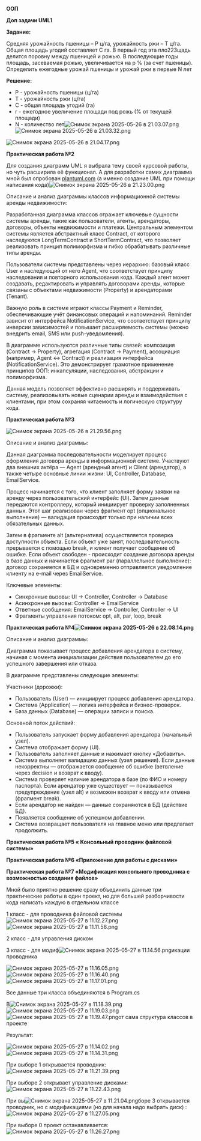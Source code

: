 ﻿
**ООП**

**Доп задачи UML1**

**Задание:**

Средняя урожайность пшеницы – P ц/га, урожайность ржи – T ц/га. Общая площадь угодий составляет C га. В первый год эта пло223щадь делится поровну между пшеницей и рожью. В последующие годы площадь, засеваемая рожью, увеличивается на р % (за счет пшеницы). Определить ежегодные урожай пшеницы и урожай ржи в первые N лет

**Решение:** 

- P - урожайность пшеницы (ц/га)
- T - урожайность ржи (ц/га)
- C - общая площадь угодий (га)
- r - ежегодное увеличение площади под рожь (% от текущей площади)
- N - количество лет![Снимок экрана 2025-05-26 в 21.03.07.png](Aspose.Words.ab858015-dc1c-429a-b706-33ca994e2e94.001.png)![Снимок экрана 2025-05-26 в 21.03.32.png](Aspose.Words.ab858015-dc1c-429a-b706-33ca994e2e94.002.png)

![Снимок экрана 2025-05-26 в 21.04.17.png](Aspose.Words.ab858015-dc1c-429a-b706-33ca994e2e94.003.png)

**Практическая работа №2**

Для создания диаграмм UML я выбрала тему своей курсовой работы, но чуть расширила её функционал. А для разработки самих диаграмма мной был опробован [plantuml.com](http://plantuml.com) (а именно создание UML при помощи написания кода)![Снимок экрана 2025-05-26 в 21.23.00.png](Aspose.Words.ab858015-dc1c-429a-b706-33ca994e2e94.004.png)





Описание и анализ диаграммы классов информационной системы аренды недвижимости:

Разработанная диаграмма классов отражает ключевые сущности системы аренды, такие как пользователи, агенты, арендаторы, договоры, объекты недвижимости и платежи. Центральным элементом системы является абстрактный класс Contract, от которого наследуются LongTermContract и ShortTermContract, что позволяет реализовать принцип полиморфизма и гибко обрабатывать различные типы аренды.

Пользователи системы представлены через иерархию: базовый класс User и наследующий от него Agent, что соответствует принципу наследования и повторного использования кода. Каждый агент может создавать, редактировать и управлять договорами аренды, которые связаны с объектами недвижимости (Property) и арендаторами (Tenant).

Важную роль в системе играют классы Payment и Reminder, обеспечивающие учёт финансовых операций и напоминаний. Reminder зависит от интерфейса NotificationService, что соответствует принципу инверсии зависимостей и повышает расширяемость системы (можно внедрить email, SMS или push-уведомления).

В диаграмме используются различные типы связей: композиция (Contract → Property), агрегация (Contract → Payment), ассоциация (например, Agent ↔ Contract) и реализация интерфейса (NotificationService). Это демонстрирует грамотное применение принципов ООП: инкапсуляции, наследования, абстракции и полиморфизма.

Данная модель позволяет эффективно расширять и поддерживать систему, реализовывать новые сценарии аренды и взаимодействия с клиентами, при этом сохраняя читаемость и логическую структуру кода.

**Практическая работа №3**

![Снимок экрана 2025-05-26 в 21.29.56.png](Aspose.Words.ab858015-dc1c-429a-b706-33ca994e2e94.005.png)

Описание и анализ диаграммы:

Данная диаграмма последовательности моделирует процесс оформления договора аренды в информационной системе. Участвуют два внешних актёра — Agent (арендный агент) и Client (арендатор), а также четыре основные линии жизни: UI, Controller, Database, EmailService.

Процесс начинается с того, что клиент заполняет форму заявки на аренду через пользовательский интерфейс (UI). Затем данные передаются контроллеру, который инициирует проверку заполненных данных. Этот шаг реализован через фрагмент opt (опциональное выполнение) — валидация происходит только при наличии всех обязательных данных.

Затем в фрагменте alt (альтернатива) осуществляется проверка доступности объекта. Если объект уже занят, последовательность прерывается с помощью break, и клиент получает сообщение об ошибке. Если объект свободен - происходит создание договора аренды в базе данных и начинается фрагмент par (параллельное выполнение): договор сохраняется в БД и одновременно отправляется уведомление клиенту на e-mail через EmailService.

Ключевые элементы:

- Синхронные вызовы: UI → Controller, Controller → Database
- Асинхронные вызовы: Controller → EmailService
- Ответные сообщения: EmailService → Controller, Controller → UI
- Фрагменты управления потоком: opt, alt, par, loop, break

**Практическая работа №4![Снимок экрана 2025-05-26 в 22.08.14.png](Aspose.Words.ab858015-dc1c-429a-b706-33ca994e2e94.006.png)**

Описание и анализ диаграммы:

Диаграмма показывает процесс добавления арендатора в систему, начиная с момента инициализации действия пользователем до его успешного завершения или отказа.

В диаграмме представлены следующие элементы:

Участники (дорожки):

- Пользователь (User) — инициирует процесс добавления арендатора.
- Система (Application) — логика интерфейса и бизнес-проверок.
- База данных (Database) — операции записи и поиска.

Основной поток действий:

- Пользователь запускает форму добавления арендатора (начальный узел).
- Система отображает форму (UI).
- Пользователь заполняет данные и нажимает кнопку «Добавить».
- Система выполняет валидацию данных (узел решения). Если данные некорректны — отображается сообщение об ошибке (ветвление через decision и возврат к вводу).
- Система проверяет наличие арендатора в базе (по ФИО и номеру паспорта). Если арендатор уже существует — показывается предупреждение (узел alt) и возможен возврат к вводу или отмена (фрагмент break).
- Если арендатор не найден — данные сохраняются в БД (действие БД).
- Появляется сообщение об успешном добавлении.
- Система возвращает пользователя на главное меню или предлагает продолжить.

**Практическая работа №5 « Консольный проводник файловой системы»** 

**Практическая работа №6 «Приложение для работы с дисками»**

**Практическая работа №7 «Модификация консольного проводника с возможностью создания файлов»**

Мной было приятно решение сразу объединить данные три практические работы в один проект, но для большей разборчивости кода написать каждую в отдельном классе

1 класс - для проводника файловой системы![Снимок экрана 2025-05-27 в 11.12.27.png](Aspose.Words.ab858015-dc1c-429a-b706-33ca994e2e94.007.png)![Снимок экрана 2025-05-27 в 11.11.58.png](Aspose.Words.ab858015-dc1c-429a-b706-33ca994e2e94.008.png)

2 класс - для управления диском

3 класс - для модиф![Снимок экрана 2025-05-27 в 11.14.56.png](Aspose.Words.ab858015-dc1c-429a-b706-33ca994e2e94.009.png)икации проводника

![Снимок экрана 2025-05-27 в 11.16.05.png](Aspose.Words.ab858015-dc1c-429a-b706-33ca994e2e94.010.png)![Снимок экрана 2025-05-27 в 11.16.40.png](Aspose.Words.ab858015-dc1c-429a-b706-33ca994e2e94.011.png)![Снимок экрана 2025-05-27 в 11.17.01.png](Aspose.Words.ab858015-dc1c-429a-b706-33ca994e2e94.012.png)

Все данные три класса объединяются в Program.cs

В![Снимок экрана 2025-05-27 в 11.18.39.png](Aspose.Words.ab858015-dc1c-429a-b706-33ca994e2e94.013.png)![Снимок экрана 2025-05-27 в 11.19.03.png](Aspose.Words.ab858015-dc1c-429a-b706-33ca994e2e94.014.png)![Снимок экрана 2025-05-27 в 11.19.47.png](Aspose.Words.ab858015-dc1c-429a-b706-33ca994e2e94.015.png)от сама структура классов в проекте

Результат:

![Снимок экрана 2025-05-27 в 11.14.02.png](Aspose.Words.ab858015-dc1c-429a-b706-33ca994e2e94.016.png)![Снимок экрана 2025-05-27 в 11.14.31.png](Aspose.Words.ab858015-dc1c-429a-b706-33ca994e2e94.017.png)

При выборе 1 открывается проводник:![Снимок экрана 2025-05-27 в 11.21.39.png](Aspose.Words.ab858015-dc1c-429a-b706-33ca994e2e94.018.png)

При выборе 2 открывает управление дисками:![Снимок экрана 2025-05-27 в 11.22.43.png](Aspose.Words.ab858015-dc1c-429a-b706-33ca994e2e94.019.png)

При вы![Снимок экрана 2025-05-27 в 11.21.04.png](Aspose.Words.ab858015-dc1c-429a-b706-33ca994e2e94.020.png)боре 3 открывается проводник, но с модификациями (но для начала надо выбрать диск) :![Снимок экрана 2025-05-27 в 11.27.05.png](Aspose.Words.ab858015-dc1c-429a-b706-33ca994e2e94.021.png)



При выборе 0 проект останавливается:![Снимок экрана 2025-05-27 в 11.26.27.png](Aspose.Words.ab858015-dc1c-429a-b706-33ca994e2e94.022.png)


